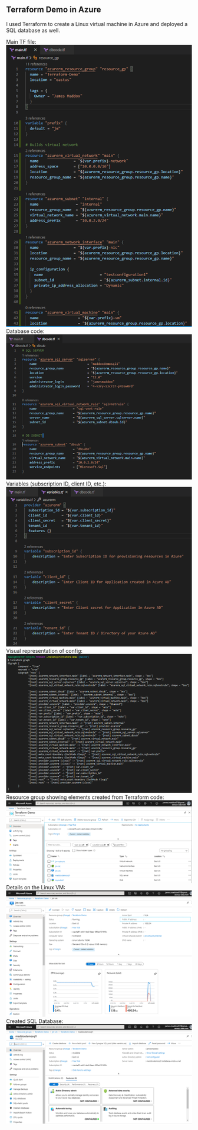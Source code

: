 ## Terraform Demo in Azure

I used Terraform to create a Linux virtual machine in Azure and deployed a SQL database as well. 

Main TF file:  
![](img/terraform-main.PNG)
Database code:  
![](img/terraform-database.PNG)
Variables (subscription ID, client ID, etc.):  
![](img/terraform-vars.PNG)
Visual representation of config:  
![](img/terraform-graph.PNG)
Resource group showing elements created from Terraform code:  
![](img/azure-terraform-resourcegroup.PNG)
Details on the Linux VM:  
![](img/azure-virtual-machine.PNG)
Created SQL Database:  
![](img/azure-database.PNG)